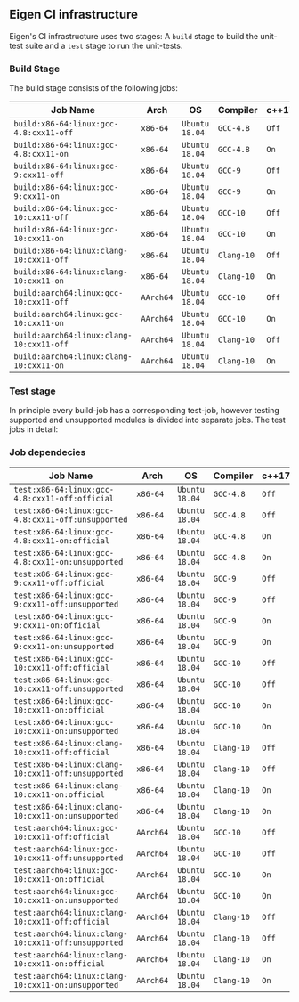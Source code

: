 ## Eigen CI infrastructure

Eigen's CI infrastructure uses two stages: A `build` stage to build the unit-test
suite and a `test` stage to run the unit-tests.

### Build Stage

The build stage consists of the following jobs:

| Job Name                                 | Arch      | OS             | Compiler   | c++17   |
|------------------------------------------|-----------|----------------|------------|---------|
| `build:x86-64:linux:gcc-4.8:cxx11-off`   | `x86-64`  | `Ubuntu 18.04` | `GCC-4.8`  | `Off`   |
| `build:x86-64:linux:gcc-4.8:cxx11-on`    | `x86-64`  | `Ubuntu 18.04` | `GCC-4.8`  | `On`    |
| `build:x86-64:linux:gcc-9:cxx11-off`     | `x86-64`  | `Ubuntu 18.04` | `GCC-9`    | `Off`   |
| `build:x86-64:linux:gcc-9:cxx11-on`      | `x86-64`  | `Ubuntu 18.04` | `GCC-9`    | `On`    |
| `build:x86-64:linux:gcc-10:cxx11-off`    | `x86-64`  | `Ubuntu 18.04` | `GCC-10`   | `Off`   |
| `build:x86-64:linux:gcc-10:cxx11-on`     | `x86-64`  | `Ubuntu 18.04` | `GCC-10`   | `On`    |
| `build:x86-64:linux:clang-10:cxx11-off`  | `x86-64`  | `Ubuntu 18.04` | `Clang-10` | `Off`   |
| `build:x86-64:linux:clang-10:cxx11-on`   | `x86-64`  | `Ubuntu 18.04` | `Clang-10` | `On`    |
| `build:aarch64:linux:gcc-10:cxx11-off`   | `AArch64` | `Ubuntu 18.04` | `GCC-10`   | `Off`   |
| `build:aarch64:linux:gcc-10:cxx11-on`    | `AArch64` | `Ubuntu 18.04` | `GCC-10`   | `On`    |
| `build:aarch64:linux:clang-10:cxx11-off` | `AArch64` | `Ubuntu 18.04` | `Clang-10` | `Off`   |
| `build:aarch64:linux:clang-10:cxx11-on`  | `AArch64` | `Ubuntu 18.04` | `Clang-10` | `On`    |

### Test stage

In principle every build-job has a corresponding test-job, however testing supported and unsupported modules is divided into separate jobs. The test jobs in detail:

### Job dependecies

| Job Name                                            | Arch      | OS             | Compiler   | c++17   | Module
|-----------------------------------------------------|-----------|----------------|------------|---------|--------
| `test:x86-64:linux:gcc-4.8:cxx11-off:official`      | `x86-64`  | `Ubuntu 18.04` | `GCC-4.8`  | `Off`   | `Official`
| `test:x86-64:linux:gcc-4.8:cxx11-off:unsupported`   | `x86-64`  | `Ubuntu 18.04` | `GCC-4.8`  | `Off`   | `Unsupported`
| `test:x86-64:linux:gcc-4.8:cxx11-on:official`       | `x86-64`  | `Ubuntu 18.04` | `GCC-4.8`  | `On`    | `Official`
| `test:x86-64:linux:gcc-4.8:cxx11-on:unsupported`    | `x86-64`  | `Ubuntu 18.04` | `GCC-4.8`  | `On`    | `Unsupported`
| `test:x86-64:linux:gcc-9:cxx11-off:official`        | `x86-64`  | `Ubuntu 18.04` | `GCC-9`    | `Off`   | `Official`
| `test:x86-64:linux:gcc-9:cxx11-off:unsupported`     | `x86-64`  | `Ubuntu 18.04` | `GCC-9`    | `Off`   | `Unsupported`
| `test:x86-64:linux:gcc-9:cxx11-on:official`         | `x86-64`  | `Ubuntu 18.04` | `GCC-9`    | `On`    | `Official`
| `test:x86-64:linux:gcc-9:cxx11-on:unsupported`      | `x86-64`  | `Ubuntu 18.04` | `GCC-9`    | `On`    | `Unsupported`
| `test:x86-64:linux:gcc-10:cxx11-off:official`       | `x86-64`  | `Ubuntu 18.04` | `GCC-10`   | `Off`   | `Official`
| `test:x86-64:linux:gcc-10:cxx11-off:unsupported`    | `x86-64`  | `Ubuntu 18.04` | `GCC-10`   | `Off`   | `Unsupported`
| `test:x86-64:linux:gcc-10:cxx11-on:official`        | `x86-64`  | `Ubuntu 18.04` | `GCC-10`   | `On`    | `Official`
| `test:x86-64:linux:gcc-10:cxx11-on:unsupported`     | `x86-64`  | `Ubuntu 18.04` | `GCC-10`   | `On`    | `Unsupported`
| `test:x86-64:linux:clang-10:cxx11-off:official`     | `x86-64`  | `Ubuntu 18.04` | `Clang-10` | `Off`   | `Official`
| `test:x86-64:linux:clang-10:cxx11-off:unsupported`  | `x86-64`  | `Ubuntu 18.04` | `Clang-10` | `Off`   | `Unsupported`
| `test:x86-64:linux:clang-10:cxx11-on:official`      | `x86-64`  | `Ubuntu 18.04` | `Clang-10` | `On`    | `Official`
| `test:x86-64:linux:clang-10:cxx11-on:unsupported`   | `x86-64`  | `Ubuntu 18.04` | `Clang-10` | `On`    | `Unsupported`
| `test:aarch64:linux:gcc-10:cxx11-off:official`      | `AArch64` | `Ubuntu 18.04` | `GCC-10`   | `Off`   | `Official`
| `test:aarch64:linux:gcc-10:cxx11-off:unsupported`   | `AArch64` | `Ubuntu 18.04` | `GCC-10`   | `Off`   | `Unsupported`
| `test:aarch64:linux:gcc-10:cxx11-on:official`       | `AArch64` | `Ubuntu 18.04` | `GCC-10`   | `On`    | `Official`
| `test:aarch64:linux:gcc-10:cxx11-on:unsupported`    | `AArch64` | `Ubuntu 18.04` | `GCC-10`   | `On`    | `Unsupported`
| `test:aarch64:linux:clang-10:cxx11-off:official`    | `AArch64` | `Ubuntu 18.04` | `Clang-10` | `Off`   | `Official`
| `test:aarch64:linux:clang-10:cxx11-off:unsupported` | `AArch64` | `Ubuntu 18.04` | `Clang-10` | `Off`   | `Unsupported`
| `test:aarch64:linux:clang-10:cxx11-on:official`     | `AArch64` | `Ubuntu 18.04` | `Clang-10` | `On`    | `Official`
| `test:aarch64:linux:clang-10:cxx11-on:unsupported`  | `AArch64` | `Ubuntu 18.04` | `Clang-10` | `On`    | `Unsupported`
